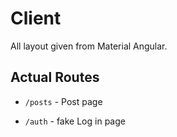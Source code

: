 # Client

All layout given from Material Angular.

## Actual Routes 
* `/posts` - Post page

* `/auth` - fake Log in page

